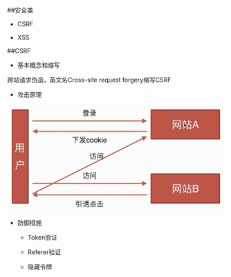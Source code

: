 ##安全类

- CSRF

- XSS



##CSRF

- 基本概念和缩写

跨站请求伪造，英文名Cross-site request forgery缩写CSRF

- 攻击原理

![](/assets/360截图20171214185038256.jpg)

- 防御措施

    - Token验证
    
    - Referer验证
    
    - 隐藏令牌















